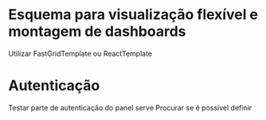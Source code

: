 # Esquema para visualização flexível e montagem de dashboards
Utilizar FastGridTemplate ou ReactTemplate


# Autenticação
Testar parte de autenticação do panel serve
Procurar se é possível definir
